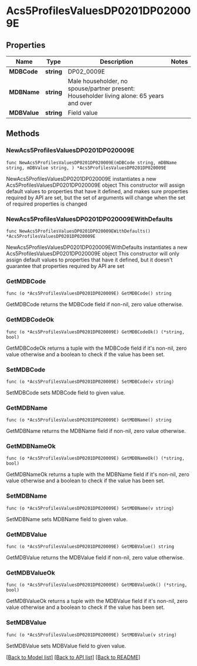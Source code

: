 # Acs5ProfilesValuesDP0201DP020009E

## Properties

Name | Type | Description | Notes
------------ | ------------- | ------------- | -------------
**MDBCode** | **string** | DP02_0009E | 
**MDBName** | **string** | Male householder, no spouse/partner present: Householder living alone: 65 years and over | 
**MDBValue** | **string** | Field value | 

## Methods

### NewAcs5ProfilesValuesDP0201DP020009E

`func NewAcs5ProfilesValuesDP0201DP020009E(mDBCode string, mDBName string, mDBValue string, ) *Acs5ProfilesValuesDP0201DP020009E`

NewAcs5ProfilesValuesDP0201DP020009E instantiates a new Acs5ProfilesValuesDP0201DP020009E object
This constructor will assign default values to properties that have it defined,
and makes sure properties required by API are set, but the set of arguments
will change when the set of required properties is changed

### NewAcs5ProfilesValuesDP0201DP020009EWithDefaults

`func NewAcs5ProfilesValuesDP0201DP020009EWithDefaults() *Acs5ProfilesValuesDP0201DP020009E`

NewAcs5ProfilesValuesDP0201DP020009EWithDefaults instantiates a new Acs5ProfilesValuesDP0201DP020009E object
This constructor will only assign default values to properties that have it defined,
but it doesn't guarantee that properties required by API are set

### GetMDBCode

`func (o *Acs5ProfilesValuesDP0201DP020009E) GetMDBCode() string`

GetMDBCode returns the MDBCode field if non-nil, zero value otherwise.

### GetMDBCodeOk

`func (o *Acs5ProfilesValuesDP0201DP020009E) GetMDBCodeOk() (*string, bool)`

GetMDBCodeOk returns a tuple with the MDBCode field if it's non-nil, zero value otherwise
and a boolean to check if the value has been set.

### SetMDBCode

`func (o *Acs5ProfilesValuesDP0201DP020009E) SetMDBCode(v string)`

SetMDBCode sets MDBCode field to given value.


### GetMDBName

`func (o *Acs5ProfilesValuesDP0201DP020009E) GetMDBName() string`

GetMDBName returns the MDBName field if non-nil, zero value otherwise.

### GetMDBNameOk

`func (o *Acs5ProfilesValuesDP0201DP020009E) GetMDBNameOk() (*string, bool)`

GetMDBNameOk returns a tuple with the MDBName field if it's non-nil, zero value otherwise
and a boolean to check if the value has been set.

### SetMDBName

`func (o *Acs5ProfilesValuesDP0201DP020009E) SetMDBName(v string)`

SetMDBName sets MDBName field to given value.


### GetMDBValue

`func (o *Acs5ProfilesValuesDP0201DP020009E) GetMDBValue() string`

GetMDBValue returns the MDBValue field if non-nil, zero value otherwise.

### GetMDBValueOk

`func (o *Acs5ProfilesValuesDP0201DP020009E) GetMDBValueOk() (*string, bool)`

GetMDBValueOk returns a tuple with the MDBValue field if it's non-nil, zero value otherwise
and a boolean to check if the value has been set.

### SetMDBValue

`func (o *Acs5ProfilesValuesDP0201DP020009E) SetMDBValue(v string)`

SetMDBValue sets MDBValue field to given value.



[[Back to Model list]](../README.md#documentation-for-models) [[Back to API list]](../README.md#documentation-for-api-endpoints) [[Back to README]](../README.md)


